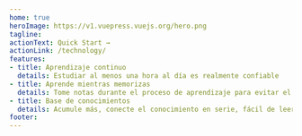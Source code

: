 ```yaml
---
home: true
heroImage: https://v1.vuepress.vuejs.org/hero.png
tagline: 
actionText: Quick Start →
actionLink: /technology/
features:
- title: Aprendizaje continuo
  details: Estudiar al menos una hora al día es realmente confiable
- title: Aprende mientras memorizas
  details: Tome notas durante el proceso de aprendizaje para evitar el olvido
- title: Base de conocimientos
  details: Acumule más, conecte el conocimiento en serie, fácil de leer
footer: 
---
```

